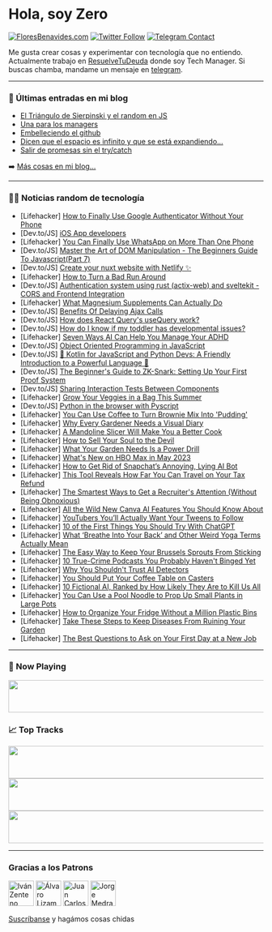 # Hola, soy Zero

[![FloresBenavides.com](https://img.shields.io/website?down_message=oops&label=MiBlog&style=for-the-badge&up_message=online&url=https%3A%2F%2Ffloresbenavides.com)](https://floresbenavides.com) [![Twitter Follow](https://img.shields.io/twitter/follow/ZeroDragon?color=%231DA1F2&label=Follow&logo=twitter&logoColor=ffffff&style=for-the-badge)](https://twitter.com/zerodragon) [![Telegram Contact](https://img.shields.io/badge/escr%C3%ADbeme-ZeroDragon-%2326A5E4?style=for-the-badge&logo=telegram)](https://t.me/zerodragon)

Me gusta crear cosas y experimentar con tecnología que no entiendo.
Actualmente trabajo en [ResuelveTuDeuda](http://github.com/resuelve) donde soy Tech Manager.
Si buscas chamba, mandame un mensaje en [telegram](https://t.me/zerodragon).

---

### 📕 Últimas entradas en mi blog
<!-- BLOG-POST-LIST:START -->
- [El Triángulo de Sierpinski y el random en JS](https://floresbenavides.com/el-triangulo-de-sierpinski-y-el-random-en-js/)
- [Una para los managers](https://floresbenavides.com/una-para-los-managers/)
- [Embelleciendo el github](https://floresbenavides.com/embelleciendo-el-github/)
- [Dicen que el espacio es infinito y que se está expandiendo…](https://floresbenavides.com/dicen-que-el-espacio-es-infinito-y-que-se-esta-expandiendo/)
- [Salir de promesas sin el try/catch](https://floresbenavides.com/salir-de-promesas-sin-el-try-catch/)
<!-- BLOG-POST-LIST:END -->

➡️ [Más cosas en mi blog...](https://floresbenavides.com)

---

### 👨‍💻 Noticias random de tecnología
<!-- TECH-POSTS:START -->
- [Lifehacker] [How to Finally Use Google Authenticator Without Your Phone](https://lifehacker.com/how-to-finally-use-google-authenticator-without-your-ph-1850376595)
- [Dev.to/JS] [iOS App developers](https://dev.to/sirhh01/ios-app-developers-1037)
- [Lifehacker] [You Can Finally Use WhatsApp on More Than One Phone](https://lifehacker.com/you-can-finally-use-whatsapp-on-more-than-one-phone-1850375181)
- [Dev.to/JS] [Master the Art of DOM Manipulation - The Beginners Guide To Javascript&lpar;Part 7&rpar;](https://dev.to/camskithedev/master-the-art-of-dom-manipulation-the-beginners-guide-to-javascriptpart-7-2n3h)
- [Dev.to/JS] [Create your nuxt website with Netlify ✨](https://dev.to/thomasbnt/create-your-nuxt-website-with-netlify-34ep)
- [Lifehacker] [How to Turn a Bad Run Around](https://lifehacker.com/how-to-turn-a-bad-run-around-1850373028)
- [Dev.to/JS] [Authentication system using rust &lpar;actix-web&rpar; and sveltekit - CORS and Frontend Integration](https://dev.to/sirneij/authentication-system-using-rust-actix-web-and-sveltekit-cors-and-frontend-integration-2j0h)
- [Lifehacker] [What Magnesium Supplements Can Actually Do](https://lifehacker.com/what-magnesium-supplements-can-actually-do-1850372151)
- [Dev.to/JS] [Benefits Of Delaying Ajax Calls](https://dev.to/zahoorcodes/benefits-of-delaying-ajax-calls-2f35)
- [Dev.to/JS] [How does React Query&#39;s useQuery work?](https://dev.to/wra-sol/how-does-react-querys-usequery-work-5gna)
- [Dev.to/JS] [How do I know if my toddler has developmental issues?](https://dev.to/tec655/how-do-i-know-if-my-toddler-has-developmental-issues-11e3)
- [Lifehacker] [Seven Ways AI Can Help You Manage Your ADHD](https://lifehacker.com/seven-ways-ai-can-help-you-manage-your-adhd-1850373670)
- [Dev.to/JS] [Object Oriented Programming in JavaScript](https://dev.to/honeybadger/object-oriented-programming-in-javascript-1jd8)
- [Dev.to/JS] [🎉 Kotlin for JavaScript and Python Devs: A Friendly Introduction to a Powerful Language 🚀](https://dev.to/jimmymcbride/kotlin-for-javascript-and-python-devs-a-friendly-introduction-to-a-powerful-language-3e7j)
- [Dev.to/JS] [The Beginner&#39;s Guide to ZK-Snark: Setting Up Your First Proof System](https://dev.to/yagnadeepxo/the-beginners-guide-to-zk-snark-setting-up-your-first-proof-system-3le3)
- [Dev.to/JS] [Sharing Interaction Tests Between Components](https://dev.to/scottnath/sharing-interaction-tests-between-components-12b8)
- [Lifehacker] [Grow Your Veggies in a Bag This Summer](https://lifehacker.com/grow-your-veggies-in-a-bag-this-summer-1850373469)
- [Dev.to/JS] [Python in the browser with Pyscript](https://dev.to/varshithvhegde/python-in-the-browser-with-pyscript-2b9m)
- [Lifehacker] [You Can Use Coffee to Turn Brownie Mix Into &#39;Pudding&#39;](https://lifehacker.com/you-can-use-coffee-to-turn-brownie-mix-into-pudding-1850375158)
- [Lifehacker] [Why Every Gardener Needs a Visual Diary](https://lifehacker.com/why-every-gardener-needs-a-visual-diary-1850369863)
- [Lifehacker] [A Mandoline Slicer Will Make You a Better Cook](https://lifehacker.com/a-mandoline-slicer-will-make-you-a-better-cook-1850338671)
- [Lifehacker] [How to Sell Your Soul to the Devil](https://lifehacker.com/how-to-sell-your-soul-to-the-devil-1850353292)
- [Lifehacker] [What Your Garden Needs Is a Power Drill](https://lifehacker.com/what-your-garden-needs-is-a-power-drill-1850370026)
- [Lifehacker] [What&#39;s New on HBO Max in May 2023](https://lifehacker.com/whats-new-on-hbo-max-in-may-2023-1850374868)
- [Lifehacker] [How to Get Rid of Snapchat’s Annoying, Lying AI Bot](https://lifehacker.com/how-to-get-rid-of-snapchat-s-annoying-lying-ai-bot-1850373612)
- [Lifehacker] [This Tool Reveals How Far You Can Travel on Your Tax Refund](https://lifehacker.com/this-tool-reveals-how-far-you-can-travel-on-your-tax-re-1850373217)
- [Lifehacker] [The Smartest Ways to Get a Recruiter&#39;s Attention &lpar;Without Being Obnoxious&rpar;](https://lifehacker.com/the-smartest-ways-to-get-a-recruiters-attention-withou-1850371644)
- [Lifehacker] [All the Wild New Canva AI Features You Should Know About](https://lifehacker.com/all-the-wild-new-canva-ai-features-you-should-know-abou-1850371955)
- [Lifehacker] [YouTubers You’ll Actually Want Your Tweens to Follow](https://lifehacker.com/youtubers-you-ll-actually-want-your-tweens-to-follow-1850371298)
- [Lifehacker] [10 of the First Things You Should Try With ChatGPT](https://lifehacker.com/10-of-the-first-things-you-should-try-with-chatgpt-1850368802)
- [Lifehacker] [What ‘Breathe Into Your Back’ and Other Weird Yoga Terms Actually Mean](https://lifehacker.com/what-breathe-into-your-back-and-other-weird-yoga-term-1850370689)
- [Lifehacker] [The Easy Way to Keep Your Brussels Sprouts From Sticking](https://lifehacker.com/the-easy-way-to-keep-your-brussels-sprouts-from-stickin-1850372718)
- [Lifehacker] [10 True-Crime Podcasts You Probably Haven&#39;t Binged Yet](https://lifehacker.com/10-true-crime-podcasts-you-probably-havent-binged-yet-1850366929)
- [Lifehacker] [Why You Shouldn&#39;t Trust AI Detectors](https://lifehacker.com/why-you-shouldnt-trust-ai-detectors-1850369642)
- [Lifehacker] [You Should Put Your Coffee Table on Casters](https://lifehacker.com/you-should-put-your-coffee-table-on-casters-1850369665)
- [Lifehacker] [10 Fictional AI, Ranked by How Likely They Are to Kill Us All](https://lifehacker.com/10-fictional-ai-ranked-by-how-likely-they-are-to-kill-1850368045)
- [Lifehacker] [You Can Use a Pool Noodle to Prop Up Small Plants in Large Pots](https://lifehacker.com/you-can-use-a-pool-noodle-to-prop-up-small-plants-in-la-1850369137)
- [Lifehacker] [How to Organize Your Fridge Without a Million Plastic Bins](https://lifehacker.com/how-to-organize-your-fridge-without-a-million-plastic-b-1850360256)
- [Lifehacker] [Take These Steps to Keep Diseases From Ruining Your Garden](https://lifehacker.com/take-these-steps-to-keep-diseases-from-ruining-your-gar-1850359057)
- [Lifehacker] [The Best Questions to Ask on Your First Day at a New Job](https://lifehacker.com/the-best-questions-to-ask-on-your-first-day-at-a-new-jo-1850363396)<!-- TECH-POSTS:END -->

---

### 🎵 Now Playing
<a href="https://spotify-now-playing-dun.vercel.app/now-playing?open"><img src="https://spotify-now-playing-dun.vercel.app/now-playing" width="540" height="64"></a>

### 📈 Top Tracks
<a href="https://spotify-now-playing-dun.vercel.app/top-tracks?i=1&open"><img src="https://spotify-now-playing-dun.vercel.app/top-tracks?i=1" width="540" height="64"></a>
<a href="https://spotify-now-playing-dun.vercel.app/top-tracks?i=2&open"><img src="https://spotify-now-playing-dun.vercel.app/top-tracks?i=2" width="540" height="64"></a>
<a href="https://spotify-now-playing-dun.vercel.app/top-tracks?i=3&open"><img src="https://spotify-now-playing-dun.vercel.app/top-tracks?i=3" width="540" height="64"></a>

---

### Gracias a los Patrons
[<img src="https://avatars.githubusercontent.com/u/243380?v=4" alt="Iván Zenteno" width="50px">](https://github.com/k001) [<img src="https://avatars.githubusercontent.com/u/19955639?v=4" alt="Álvaro Lizama" width="50px">](https://github.com/alvarolizama) [<img src="https://avatars.githubusercontent.com/u/2718753?v=4" alt="Juan Carlos Ruiz" width="50px">](https://github.com/JuanCrg90) [<img src="https://avatars.githubusercontent.com/u/37025?v=4" alt="Jorge Medrano" width="50px">](https://github.com/h1pp1e) 

[Suscríbanse](https://www.patreon.com/zerodragon) y hagámos cosas chidas
